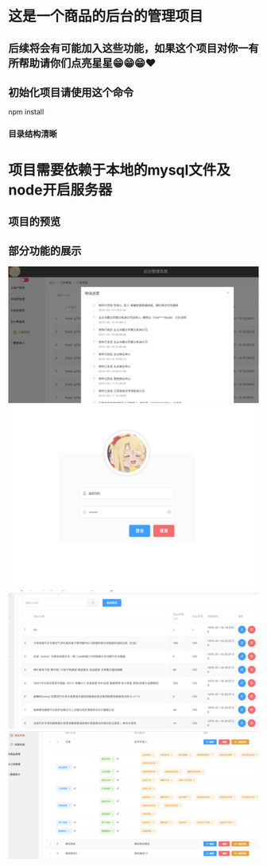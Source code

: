 # 这是一个商品的后台的管理项目

##  后续将会有可能加入这些功能，如果这个项目对你一有所帮助请你们点亮星星😁😁😁❤


## 初始化项目请使用这个命令

npm install


### 目录结构清晰

# 项目需要依赖于本地的mysql文件及node开启服务器

## 项目的预览

## 部分功能的展示
![Imag ](https://github.com/Alicessa/PPreview/blob/master/BSmgPreview/a.png)
![Imag ](https://github.com/Alicessa/PPreview/blob/master/BSmgPreview/b.png)
![Imag ](https://github.com/Alicessa/PPreview/blob/master/BSmgPreview/c.png)
![Imag ](https://github.com/Alicessa/PPreview/blob/master/BSmgPreview/d.png)
